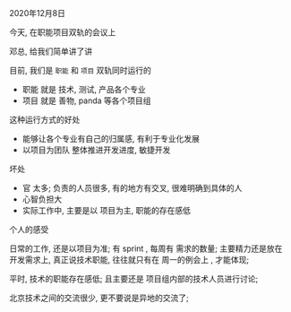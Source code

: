 2020年12月8日

今天, 在职能项目双轨的会议上

邓总, 给我们简单讲了讲 

目前, 我们是 `职能` 和 `项目` 双轨同时运行的

- 职能 就是 技术, 测试, 产品各个专业
- 项目 就是 善物, panda 等各个项目组

这种运行方式的好处

- 能够让各个专业有自己的归属感, 有利于专业化发展
- 以项目为团队 整体推进开发进度, 敏捷开发


坏处

- 官 太多;  负责的人员很多, 有的地方有交叉, 很难明确到具体的人
- 心智负担大
- 实际工作中, 主要是以 项目为主, 职能的存在感低


个人的感受

日常的工作, 还是以项目为准; 
有 sprint , 每周有 需求的数量;
主要精力还是放在 开发需求上,  真正说技术职能,
往往就只有在 周一的例会上 , 才能体现;

平时, 技术的职能存在感低;
且主要还是  项目组内部的技术人员进行讨论;

北京技术之间的交流很少, 更不要说是异地的交流了;
